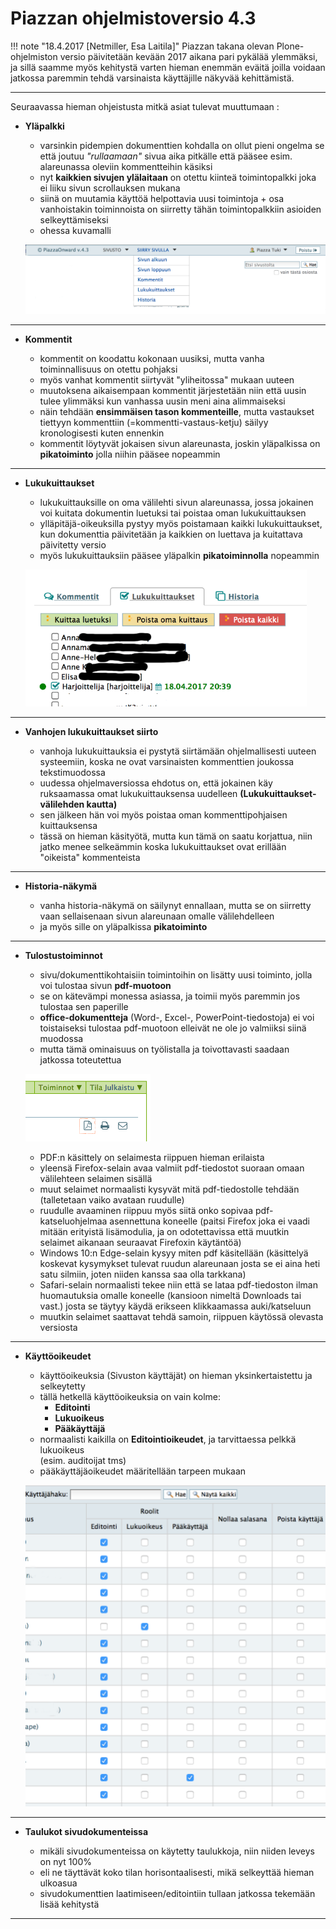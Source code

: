 
# Piazzan ohjelmistoversio 4.3

!!! note "18.4.2017 [Netmiller, Esa Laitila]"
	Piazzan takana olevan Plone-ohjelmiston versio päivitetään kevään 2017 aikana
	pari pykälää ylemmäksi, ja sillä saamme myös kehitystä varten hieman enemmän eväitä
	joilla voidaan jatkossa paremmin tehdä varsinaista käyttäjille näkyvää kehittämistä.

----

Seuraavassa hieman ohjeistusta mitkä asiat tulevat muuttumaan  :

* __Yläpalkki__

	- varsinkin pidempien dokumenttien kohdalla on ollut pieni ongelma se että joutuu _"rullaamaan"_ sivua aika pitkälle että pääsee esim. alareunassa oleviin kommentteihin käsiksi
	- nyt __kaikkien sivujen ylälaitaan__ on otettu kiinteä toimintopalkki joka ei liiku sivun scrollauksen mukana
	- siinä on muutamia käyttöä helpottavia uusi toimintoja + osa vanhoistakin toiminnoista on siirretty tähän toimintopalkkiin asioiden selkeyttämiseksi
    - ohessa kuvamalli<br>

    ![Image](kuvat/kuva-150.png)

----

* __Kommentit__

	- kommentit on koodattu kokonaan uusiksi, mutta vanha toiminnallisuus on otettu pohjaksi
    - myös vanhat kommentit siirtyvät "yliheitossa" mukaan uuteen
    - muutoksena aikaisempaan kommentit järjestetään niin että uusin tulee ylimmäksi kun vanhassa uusin meni aina alimmaiseksi
    - näin tehdään __ensimmäisen tason kommenteille__, mutta vastaukset tiettyyn kommenttiin (=kommentti-vastaus-ketju) säilyy kronologisesti kuten ennenkin
    - kommentit löytyvät jokaisen sivun alareunasta, joskin yläpalkissa on __pikatoiminto__ jolla niihin pääsee nopeammin

----

* __Lukukuittaukset__

    - lukukuittauksille on oma välilehti sivun alareunassa, jossa jokainen voi kuitata dokumentin luetuksi tai poistaa oman lukukuittauksen
    - ylläpitäjä-oikeuksilla pystyy myös poistamaan kaikki lukukuittaukset, kun dokumenttia päivitetään ja kaikkien on luettava ja kuitattava päivitetty versio
    - myös lukukuittauksiin pääsee yläpalkin __pikatoiminnolla__ nopeammin

    ![Image](kuvat/kuva-151.png)

----

* __Vanhojen lukukuittaukset siirto__

    - vanhoja lukukuittauksia ei pystytä siirtämään ohjelmallisesti uuteen systeemiin, koska ne ovat varsinaisten kommenttien joukossa tekstimuodossa
    - uudessa ohjelmaversiossa ehdotus on, että jokainen käy ruksaamassa omat lukukuittauksensa uudelleen __(Lukukuittaukset-välilehden kautta)__
    - sen jälkeen hän voi myös poistaa oman kommenttipohjaisen kuittauksensa
    - tässä on hieman käsityötä, mutta kun tämä on saatu korjattua, niin jatko menee selkeämmin koska lukukuittaukset ovat erillään "oikeista" kommenteista

----

* __Historia-näkymä__

	- vanha historia-näkymä on säilynyt ennallaan, mutta se on siirretty vaan sellaisenaan sivun alareunaan omalle välilehdelleen
	- ja myös sille on yläpalkissa __pikatoiminto__

----

* __Tulostustoiminnot__

	- sivu/dokumenttikohtaisiin toimintoihin on lisätty uusi toiminto, jolla voi tulostaa sivun __pdf-muotoon__
	- se on kätevämpi monessa asiassa, ja toimii myös paremmin jos tulostaa sen paperille
    - __office-dokumentteja__ (Word-, Excel-, PowerPoint-tiedostoja) ei voi toistaiseksi tulostaa pdf-muotoon elleivät ne ole jo valmiiksi siinä muodossa
    - mutta tämä ominaisuus on työlistalla ja toivottavasti saadaan jatkossa toteutettua

    ![Image](kuvat/kuva-152.png)

    - PDF:n käsittely on selaimesta riippuen hieman erilaista
    - yleensä Firefox-selain avaa valmiit pdf-tiedostot suoraan omaan välilehteen selaimen sisällä
    - muut selaimet normaalisti kysyvät mitä pdf-tiedostolle tehdään (talletetaan vaiko avataan ruudulle)
    - ruudulle avaaminen riippuu myös siitä onko sopivaa pdf-katseluohjelmaa asennettuna koneelle (paitsi Firefox joka ei vaadi mitään erityistä lisämodulia, ja on odotettavissa että muutkin selaimet aikanaan seuraavat Firefoxin käytäntöä)
    - Windows 10:n Edge-selain kysyy miten pdf käsitellään (käsittelyä koskevat kysymykset tulevat ruudun alareunaan josta se ei aina heti satu silmiin, joten niiden kanssa saa olla tarkkana)
    - Safari-selain normaalisti tekee niin että se lataa pdf-tiedoston ilman huomautuksia omalle koneelle (kansioon nimeltä Downloads tai vast.) josta se täytyy käydä erikseen klikkaamassa auki/katseluun
    - muutkin selaimet saattavat tehdä samoin, riippuen käytössä olevasta versiosta 

----

* __Käyttöoikeudet__

	- käyttöoikeuksia (Sivuston käyttäjät) on hieman yksinkertaistettu ja selkeytetty
    - tällä hetkellä käyttöoikeuksia on vain kolme:
        - __Editointi__
        - __Lukuoikeus__
        - __Pääkäyttäjä__
    - normaalisti kaikilla on __Editointioikeudet__, ja tarvittaessa pelkkä lukuoikeus <br>
    (esim. auditoijat tms)
    - pääkäyttäjäoikeudet määritellään tarpeen mukaan

    ![Image](kuvat/kuva-153.png)

----

* __Taulukot sivudokumenteissa__

    - mikäli sivudokumenteissa on käytetty taulukkoja, niin niiden leveys on nyt 100%
    - eli ne täyttävät koko tilan horisontaalisesti, mikä selkeyttää hieman ulkoasua
    - sivudokumenttien laatimiseen/editointiin tullaan jatkossa tekemään lisää kehitystä

----
